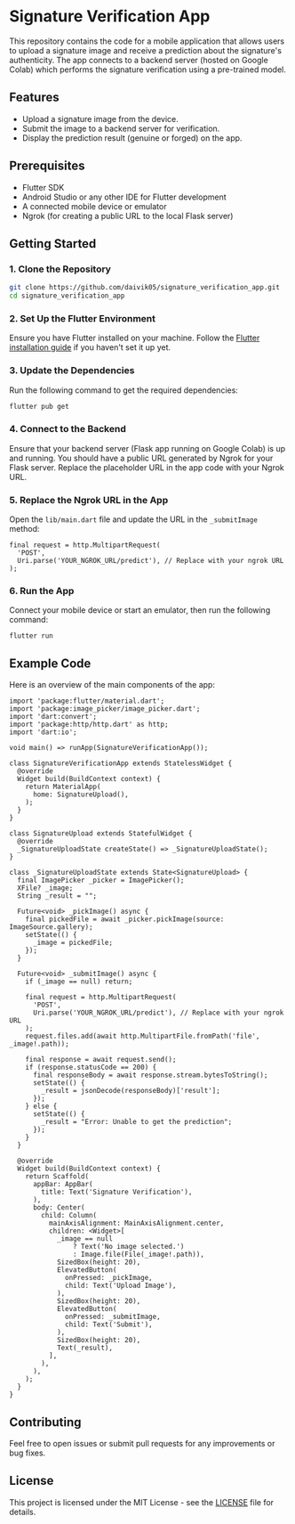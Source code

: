 
# Signature Verification App

This repository contains the code for a mobile application that allows users to upload a signature image and receive a prediction about the signature's authenticity. The app connects to a backend server (hosted on Google Colab) which performs the signature verification using a pre-trained model.

## Features

- Upload a signature image from the device.
- Submit the image to a backend server for verification.
- Display the prediction result (genuine or forged) on the app.

## Prerequisites

- Flutter SDK
- Android Studio or any other IDE for Flutter development
- A connected mobile device or emulator
- Ngrok (for creating a public URL to the local Flask server)

## Getting Started

### 1. Clone the Repository

```bash
git clone https://github.com/daivik05/signature_verification_app.git
cd signature_verification_app
```

### 2. Set Up the Flutter Environment

Ensure you have Flutter installed on your machine. Follow the [Flutter installation guide](https://flutter.dev/docs/get-started/install) if you haven't set it up yet.

### 3. Update the Dependencies

Run the following command to get the required dependencies:

```bash
flutter pub get
```

### 4. Connect to the Backend

Ensure that your backend server (Flask app running on Google Colab) is up and running. You should have a public URL generated by Ngrok for your Flask server. Replace the placeholder URL in the app code with your Ngrok URL.

### 5. Replace the Ngrok URL in the App

Open the `lib/main.dart` file and update the URL in the `_submitImage` method:

```
final request = http.MultipartRequest(
  'POST',
  Uri.parse('YOUR_NGROK_URL/predict'), // Replace with your ngrok URL
);
```

### 6. Run the App

Connect your mobile device or start an emulator, then run the following command:

```
flutter run
```

## Example Code

Here is an overview of the main components of the app:

```
import 'package:flutter/material.dart';
import 'package:image_picker/image_picker.dart';
import 'dart:convert';
import 'package:http/http.dart' as http;
import 'dart:io';

void main() => runApp(SignatureVerificationApp());

class SignatureVerificationApp extends StatelessWidget {
  @override
  Widget build(BuildContext context) {
    return MaterialApp(
      home: SignatureUpload(),
    );
  }
}

class SignatureUpload extends StatefulWidget {
  @override
  _SignatureUploadState createState() => _SignatureUploadState();
}

class _SignatureUploadState extends State<SignatureUpload> {
  final ImagePicker _picker = ImagePicker();
  XFile? _image;
  String _result = "";

  Future<void> _pickImage() async {
    final pickedFile = await _picker.pickImage(source: ImageSource.gallery);
    setState(() {
      _image = pickedFile;
    });
  }

  Future<void> _submitImage() async {
    if (_image == null) return;

    final request = http.MultipartRequest(
      'POST',
      Uri.parse('YOUR_NGROK_URL/predict'), // Replace with your ngrok URL
    );
    request.files.add(await http.MultipartFile.fromPath('file', _image!.path));

    final response = await request.send();
    if (response.statusCode == 200) {
      final responseBody = await response.stream.bytesToString();
      setState(() {
        _result = jsonDecode(responseBody)['result'];
      });
    } else {
      setState(() {
        _result = "Error: Unable to get the prediction";
      });
    }
  }

  @override
  Widget build(BuildContext context) {
    return Scaffold(
      appBar: AppBar(
        title: Text('Signature Verification'),
      ),
      body: Center(
        child: Column(
          mainAxisAlignment: MainAxisAlignment.center,
          children: <Widget>[
            _image == null
                ? Text('No image selected.')
                : Image.file(File(_image!.path)),
            SizedBox(height: 20),
            ElevatedButton(
              onPressed: _pickImage,
              child: Text('Upload Image'),
            ),
            SizedBox(height: 20),
            ElevatedButton(
              onPressed: _submitImage,
              child: Text('Submit'),
            ),
            SizedBox(height: 20),
            Text(_result),
          ],
        ),
      ),
    );
  }
}
```

## Contributing

Feel free to open issues or submit pull requests for any improvements or bug fixes.

## License

This project is licensed under the MIT License - see the [LICENSE](LICENSE) file for details.


